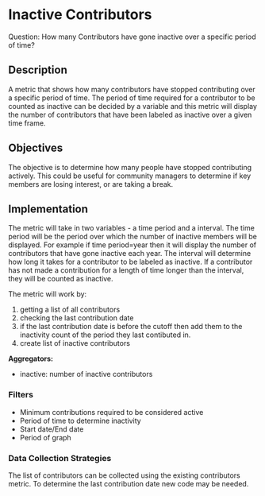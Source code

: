 # Inactive Contributors

Question: How many Contributors have gone inactive over a specific period of time?


## Description
A metric that shows how many contributors have stopped contributing over a specific period of time. The period of time required for a contributor to be counted as inactive can be decided by a variable and this metric will display the number of contributors that have been labeled as inactive over a given time frame.

## Objectives
The objective is to determine how many people have stopped contributing actively. This could be useful for community managers to determine if key members are losing interest, or are taking a break.

## Implementation
The metric will take in two variables - a time period and a interval. The time period will be the period over which the number of inactive members will be displayed. For example if time period=year then it will display the number of contributors that have gone inactive each year. The interval will determine how long it takes for a contributor to be labeled as inactive. If a contributor has not made a contribution for a length of time longer than the interval, they will be counted as inactive.

The metric will work by:
1. getting a list of all contributors
2. checking the last contribution date
3. if the last contribution date is before the cutoff then add them to the inactivity count of the period they last contibuted in.
4. create list of inactive contributors

**Aggregators:**
- inactive: number of inactive contributors

### Filters
- Minimum contributions required to be considered active
- Period of time to determine inactivity
- Start date/End date
- Period of graph

### Data Collection Strategies
The list of contributors can be collected using the existing contributors metric.
To determine the last contribution date new code may be needed.
